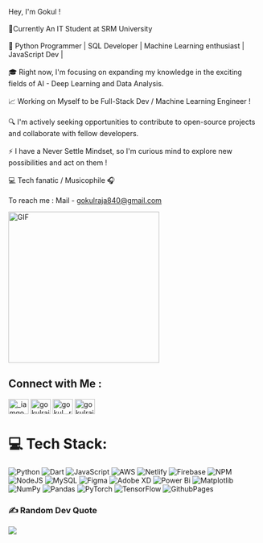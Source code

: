 Hey, I'm Gokul !<br><br>📍Currently An IT Student at SRM University<br><br>🚀 Python Programmer | SQL Developer | Machine Learning enthusiast | JavaScript Dev |<br><br>🎓 Right now, I'm focusing on expanding my knowledge in the exciting fields of AI - Deep Learning and Data Analysis.<br><br>📈 Working on Myself to be Full-Stack Dev / Machine Learning Engineer !<br><br>🔍 I'm actively seeking opportunities to contribute to open-source projects and collaborate with fellow developers.<br><br>⚡ I have a Never Settle Mindset, so I'm curious mind to explore new possibilities and act on them !<br><br>💻 Tech fanatic / Musicophile 🎧<br><br>To reach me : Mail - gokulraja840@gmail.com

 <img align="center" alt="GIF" src="https://github.com/Gokul-Raja84/Gokul-Raja84/blob/main/dev%20code.gif?raw=true" width="300" height="300" />

<h2 align="left">Connect with Me :</h2>
<p align="left">
<a href="https://twitter.com/_iamgokulraja_" target="blank"><img align="center" src="https://raw.githubusercontent.com/rahuldkjain/github-profile-readme-generator/master/src/images/icons/Social/twitter.svg" alt="_iamgokulraja_" height="30" width="40" /></a>
<a href="https://linkedin.com/in/gokulraja84" target="blank"><img align="center" src="https://raw.githubusercontent.com/rahuldkjain/github-profile-readme-generator/master/src/images/icons/Social/linked-in-alt.svg" alt="gokulraja84" height="30" width="40" /></a>
<a href="https://instagram.com/gokul._raja._" target="blank"><img align="center" src="https://raw.githubusercontent.com/rahuldkjain/github-profile-readme-generator/master/src/images/icons/Social/instagram.svg" alt="gokul._raja._" height="30" width="40" /></a>
<a href="https://www.hackerrank.com/gokulraja840" target="blank"><img align="center" src="https://raw.githubusercontent.com/rahuldkjain/github-profile-readme-generator/master/src/images/icons/Social/hackerrank.svg" alt="gokulraja840" height="30" width="40" /></a>
</p>



# 💻 Tech Stack:
![Python](https://img.shields.io/badge/python-3670A0?style=for-the-badge&logo=python&logoColor=ffdd54) ![Dart](https://img.shields.io/badge/dart-%230175C2.svg?style=for-the-badge&logo=dart&logoColor=white) ![JavaScript](https://img.shields.io/badge/javascript-%23323330.svg?style=for-the-badge&logo=javascript&logoColor=%23F7DF1E) ![AWS](https://img.shields.io/badge/AWS-%23FF9900.svg?style=for-the-badge&logo=amazon-aws&logoColor=white) ![Netlify](https://img.shields.io/badge/netlify-%23000000.svg?style=for-the-badge&logo=netlify&logoColor=#00C7B7) ![Firebase](https://img.shields.io/badge/firebase-%23039BE5.svg?style=for-the-badge&logo=firebase) ![NPM](https://img.shields.io/badge/NPM-%23CB3837.svg?style=for-the-badge&logo=npm&logoColor=white) ![NodeJS](https://img.shields.io/badge/node.js-6DA55F?style=for-the-badge&logo=node.js&logoColor=white) ![MySQL](https://img.shields.io/badge/mysql-%2300000f.svg?style=for-the-badge&logo=mysql&logoColor=white) ![Figma](https://img.shields.io/badge/figma-%23F24E1E.svg?style=for-the-badge&logo=figma&logoColor=white) ![Adobe XD](https://img.shields.io/badge/Adobe%20XD-470137?style=for-the-badge&logo=Adobe%20XD&logoColor=#FF61F6)  ![Power Bi](https://img.shields.io/badge/power_bi-F2C811?style=for-the-badge&logo=powerbi&logoColor=black) ![Matplotlib](https://img.shields.io/badge/Matplotlib-%23ffffff.svg?style=for-the-badge&logo=Matplotlib&logoColor=black) ![NumPy](https://img.shields.io/badge/numpy-%23013243.svg?style=for-the-badge&logo=numpy&logoColor=white) ![Pandas](https://img.shields.io/badge/pandas-%23150458.svg?style=for-the-badge&logo=pandas&logoColor=white) ![PyTorch](https://img.shields.io/badge/PyTorch-%23EE4C2C.svg?style=for-the-badge&logo=PyTorch&logoColor=white) ![TensorFlow](https://img.shields.io/badge/TensorFlow-%23FF6F00.svg?style=for-the-badge&logo=TensorFlow&logoColor=white) ![GithubPages](https://img.shields.io/badge/github%20pages-121013?style=for-the-badge&logo=github&logoColor=white)

### ✍️ Random Dev Quote
![](https://quotes-github-readme.vercel.app/api?type=horizontal&theme=radical)



 

